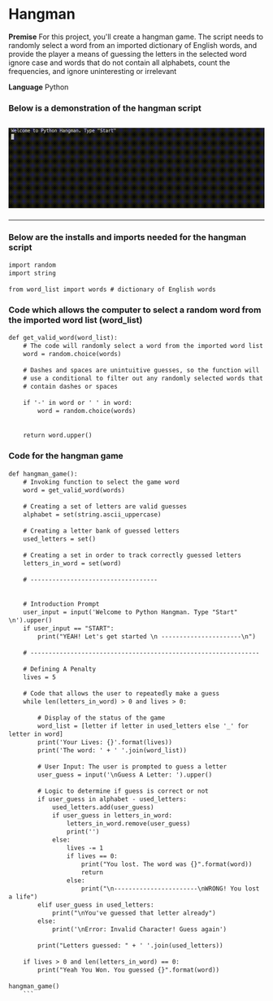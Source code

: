 # Hangman

**Premise**
For this project, you'll create a hangman game. The script needs to randomly select a word from an imported dictionary of English words, and provide the player a means of guessing the letters in the selected word
ignore case and words that do not contain all alphabets, count the frequencies, and ignore uninteresting or irrelevant 

**Language**
Python

### Below is a demonstration of the hangman script
![Hangman](./hangman.gif)
---
---
### Below are the installs and imports needed for the hangman script

```
import random
import string

from word_list import words # dictionary of English words
```

### Code which allows the computer to select a **random** word from the imported word list (word_list)
```
def get_valid_word(word_list):
    # The code will randomly select a word from the imported word list
    word = random.choice(words) 
    
    # Dashes and spaces are unintuitive guesses, so the function will 
    # use a conditional to filter out any randomly selected words that
    # contain dashes or spaces
    
    if '-' in word or ' ' in word:
        word = random.choice(words)
   

    return word.upper()
```

### Code for the hangman game
```
def hangman_game():
    # Invoking function to select the game word
    word = get_valid_word(words)

    # Creating a set of letters are valid guesses
    alphabet = set(string.ascii_uppercase) 
    
    # Creating a letter bank of guessed letters
    used_letters = set()

    # Creating a set in order to track correctly guessed letters
    letters_in_word = set(word)
    
    # -----------------------------------


    # Introduction Prompt
    user_input = input('Welcome to Python Hangman. Type "Start" \n').upper()
    if user_input == "START":
        print("YEAH! Let's get started \n ----------------------\n")
    
    # ---------------------------------------------------------------

    # Defining A Penalty
    lives = 5

    # Code that allows the user to repeatedly make a guess
    while len(letters_in_word) > 0 and lives > 0:

        # Display of the status of the game
        word_list = [letter if letter in used_letters else '_' for letter in word]
        print('Your Lives: {}'.format(lives))
        print('The word: ' + ' '.join(word_list))

        # User Input: The user is prompted to guess a letter
        user_guess = input('\nGuess A Letter: ').upper()

        # Logic to determine if guess is correct or not
        if user_guess in alphabet - used_letters:
            used_letters.add(user_guess)
            if user_guess in letters_in_word:
                letters_in_word.remove(user_guess)
                print('')
            else: 
                lives -= 1
                if lives == 0:
                    print("You lost. The word was {}".format(word))
                    return
                else:
                    print("\n-----------------------\nWRONG! You lost a life")
        elif user_guess in used_letters:
            print("\nYou've guessed that letter already")
        else:
            print('\nError: Invalid Character! Guess again')
        
        print("Letters guessed: " + ' '.join(used_letters))

    if lives > 0 and len(letters_in_word) == 0:
        print("Yeah You Won. You guessed {}".format(word))

hangman_game()
    ```
   

